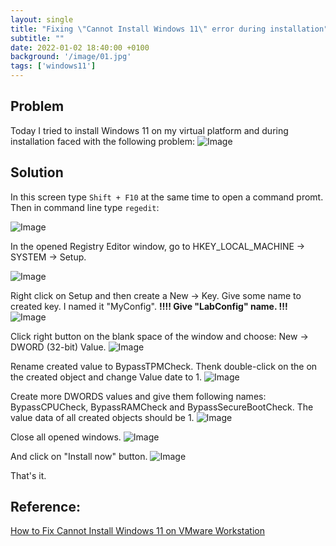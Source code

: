 ```yaml
---
layout: single
title: "Fixing \"Cannot Install Windows 11\" error during installation"  
subtitle: ""
date: 2022-01-02 18:40:00 +0100
background: '/image/01.jpg'
tags: ['windows11']
---
```


## Problem
Today I tried to install Windows 11 on my virtual platform and during installation faced with the following problem:
![Image](images/../../images/windows11-requirements-error/pic1.png)

## Solution

In this screen type ``Shift + F10`` at the same time to open a command promt. Then in command line type ``regedit``:

![Image](images/../../images/windows11-requirements-error/pic2.png)

In the opened Registry Editor window, go to HKEY_LOCAL_MACHINE -> SYSTEM -> Setup.

![Image](images/../../images/windows11-requirements-error/pic3.png)

Right click on Setup and then create a New -> Key. Give some name to created key. I named it "MyConfig". **!!!! Give "LabConfig" name. !!!**
![Image](images/../../images/windows11-requirements-error/pic4.png)

Click right button on the blank space of the window and choose: New -> DWORD (32-bit) Value.
![Image](images/../../images/windows11-requirements-error/pic5.png)

Rename created value to BypassTPMCheck. Thenk double-click on the on the created object and change Value date to 1.
![Image](images/../../images/windows11-requirements-error/pic6.png)

Create more DWORDS values and give them following names: BypassCPUCheck, BypassRAMCheck and BypassSecureBootCheck. The value data of all created objects should be 1. 
![Image](images/../../images/windows11-requirements-error/pic7.png)

Close all opened windows. 
![Image](images/../../images/windows11-requirements-error/pic8.png)


And click on "Install now" button.
![Image](images/../../images/windows11-requirements-error/pic9.png)

That's it.

## Reference:
[How to Fix Cannot Install Windows 11 on VMware Workstation](https://www.youtube.com/watch?v=sCLJYNI77Bk)